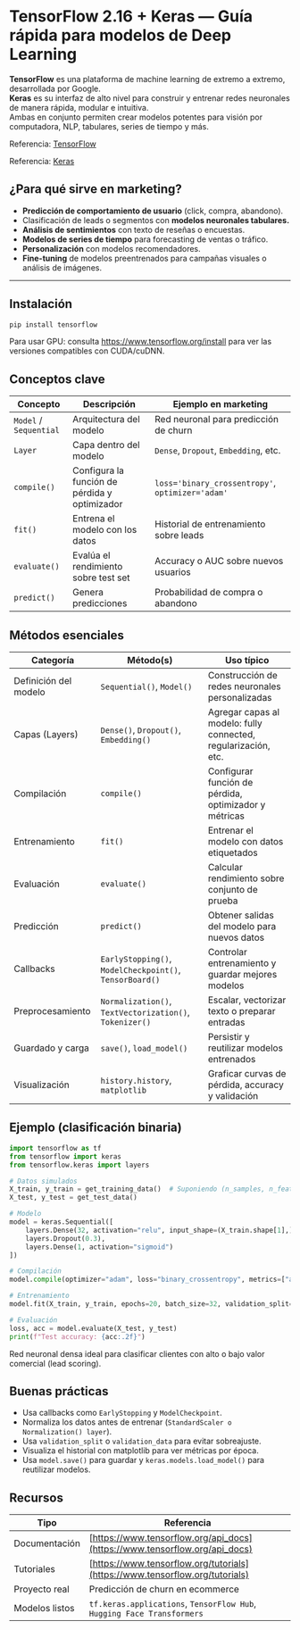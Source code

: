 # TensorFlow 2.16 + Keras — Guía rápida para modelos de Deep Learning

**TensorFlow** es una plataforma de machine learning de extremo a extremo, desarrollada por Google.  
**Keras** es su interfaz de alto nivel para construir y entrenar redes neuronales de manera rápida, modular e intuitiva.  
Ambas en conjunto permiten crear modelos potentes para visión por computadora, NLP, tabulares, series de tiempo y más.

Referencia: [TensorFlow](https://www.tensorflow.org/)

Referencia: [Keras](https://keras.io/)

## ¿Para qué sirve en marketing?

* **Predicción de comportamiento de usuario** (click, compra, abandono).  
* Clasificación de leads o segmentos con **modelos neuronales tabulares.**
* **Análisis de sentimientos** con texto de reseñas o encuestas.
* **Modelos de series de tiempo** para forecasting de ventas o tráfico.
* **Personalización** con modelos recomendadores.
* **Fine-tuning** de modelos preentrenados para campañas visuales o análisis de imágenes.

---

## Instalación

```bash
pip install tensorflow
```

Para usar GPU:
consulta https://www.tensorflow.org/install para ver las versiones compatibles con CUDA/cuDNN.

## Conceptos clave

| Concepto         | Descripción                                     | Ejemplo en marketing                        |
| ---------------- | ----------------------------------------------- | ------------------------------------------- |
| `Model` / `Sequential` | Arquitectura del modelo                | Red neuronal para predicción de churn       |
| `Layer`          | Capa dentro del modelo                         | `Dense`, `Dropout`, `Embedding`, etc.       |
| `compile()`      | Configura la función de pérdida y optimizador  | `loss='binary_crossentropy'`, `optimizer='adam'` |
| `fit()`          | Entrena el modelo con los datos                | Historial de entrenamiento sobre leads      |
| `evaluate()`     | Evalúa el rendimiento sobre test set           | Accuracy o AUC sobre nuevos usuarios        |
| `predict()`      | Genera predicciones                            | Probabilidad de compra o abandono           |

## Métodos esenciales

| Categoría            | Método(s)                                             | Uso típico                                                         |
| -------------------- | ----------------------------------------------------- | ------------------------------------------------------------------ |
| Definición del modelo| `Sequential()`, `Model()`                             | Construcción de redes neuronales personalizadas                   |
| Capas (Layers)       | `Dense()`, `Dropout()`, `Embedding()`                 | Agregar capas al modelo: fully connected, regularización, etc.     |
| Compilación          | `compile()`                                           | Configurar función de pérdida, optimizador y métricas              |
| Entrenamiento        | `fit()`                                               | Entrenar el modelo con datos etiquetados                          |
| Evaluación           | `evaluate()`                                          | Calcular rendimiento sobre conjunto de prueba                      |
| Predicción           | `predict()`                                           | Obtener salidas del modelo para nuevos datos                       |
| Callbacks            | `EarlyStopping()`, `ModelCheckpoint()`, `TensorBoard()`| Controlar entrenamiento y guardar mejores modelos                |
| Preprocesamiento     | `Normalization()`, `TextVectorization()`, `Tokenizer()`| Escalar, vectorizar texto o preparar entradas                     |
| Guardado y carga     | `save()`, `load_model()`                              | Persistir y reutilizar modelos entrenados                         |
| Visualización        | `history.history`, `matplotlib`                      | Graficar curvas de pérdida, accuracy y validación                 |

## Ejemplo (clasificación binaria)

```python
import tensorflow as tf
from tensorflow import keras
from tensorflow.keras import layers

# Datos simulados
X_train, y_train = get_training_data()  # Suponiendo (n_samples, n_features)
X_test, y_test = get_test_data()

# Modelo
model = keras.Sequential([
    layers.Dense(32, activation="relu", input_shape=(X_train.shape[1],)),
    layers.Dropout(0.3),
    layers.Dense(1, activation="sigmoid")
])

# Compilación
model.compile(optimizer="adam", loss="binary_crossentropy", metrics=["accuracy"])

# Entrenamiento
model.fit(X_train, y_train, epochs=20, batch_size=32, validation_split=0.2)

# Evaluación
loss, acc = model.evaluate(X_test, y_test)
print(f"Test accuracy: {acc:.2f}")
```

Red neuronal densa ideal para clasificar clientes con alto o bajo valor comercial (lead scoring).

## Buenas prácticas
- Usa callbacks como `EarlyStopping` y `ModelCheckpoint`.
- Normaliza los datos antes de entrenar (`StandardScaler o Normalization() layer`).
- Usa `validation_split` o `validation_data` para evitar sobreajuste.
- Visualiza el historial con matplotlib para ver métricas por época.
- Usa `model.save()` para guardar y `keras.models.load_model()` para reutilizar modelos.

## Recursos

| Tipo           | Referencia                                                                         |
| -------------- | ----------------------------------------------------------------------------------- |
| Documentación  | [https://www.tensorflow.org/api_docs](https://www.tensorflow.org/api_docs)         |
| Tutoriales     | [https://www.tensorflow.org/tutorials](https://www.tensorflow.org/tutorials)       |                                 |
| Proyecto real  | Predicción de churn en ecommerce                                                   |
| Modelos listos | `tf.keras.applications`, `TensorFlow Hub`, `Hugging Face Transformers`             |